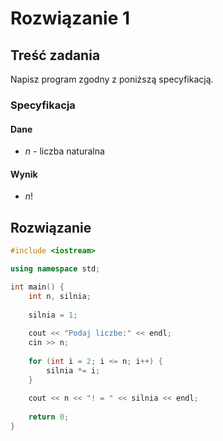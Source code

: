 # Rozwiązanie 1

## Treść zadania

Napisz program zgodny z poniższą specyfikacją.

### Specyfikacja

#### Dane

* $n$ - liczba naturalna

#### Wynik

* $n!$ 

## Rozwiązanie

```cpp
#include <iostream>

using namespace std;

int main() {
    int n, silnia;
    
    silnia = 1;
    
    cout << "Podaj liczbe:" << endl;
    cin >> n;
    
    for (int i = 2; i <= n; i++) {
        silnia *= i;
    }
    
    cout << n << "! = " << silnia << endl;
    
    return 0;
}
```
